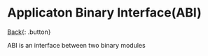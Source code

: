 # Applicaton Binary Interface(ABI)

[Back](./common.md){: .button}

ABI is an interface between two binary modules

